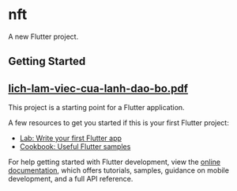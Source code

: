 # nft

A new Flutter project.

## Getting Started
## [lich-lam-viec-cua-lanh-dao-bo.pdf](lich-lam-viec-cua-lanh-dao-bo.pdf)

This project is a starting point for a Flutter application.

A few resources to get you started if this is your first Flutter project:

- [Lab: Write your first Flutter app](https://docs.flutter.dev/get-started/codelab)
- [Cookbook: Useful Flutter samples](https://docs.flutter.dev/cookbook)

For help getting started with Flutter development, view the
[online documentation](https://docs.flutter.dev/), which offers tutorials,
samples, guidance on mobile development, and a full API reference.

